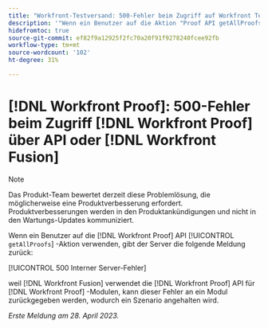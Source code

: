 ```yaml
---
title: "Workfront-Testversand: 500-Fehler beim Zugriff auf Workfront Testversand über API oder Workfront Fusion"
description: '"Wenn ein Benutzer auf die Aktion "Proof API getAllProofs"zugreift, gibt der Workfront Testserver die folgende Meldung zurück: 500 Interner Server-Fehler"'
hidefromtoc: true
source-git-commit: ef82f9a12925f2fc70a20f91f9278240fcee92fb
workflow-type: tm+mt
source-wordcount: '102'
ht-degree: 31%

---
```



# [!DNL Workfront Proof]: 500-Fehler beim Zugriff [!DNL Workfront Proof] über API oder [!DNL Workfront Fusion]

>[!NOTE]
>
>Das Produkt-Team bewertet derzeit diese Problemlösung, die möglicherweise eine Produktverbesserung erfordert. Produktverbesserungen werden in den Produktankündigungen und nicht in den Wartungs-Updates kommuniziert.

<!--This article is on Proof and Fusion TOCs-->

Wenn ein Benutzer auf die [!DNL Workfront Proof] API [!UICONTROL `getAllProofs`] -Aktion verwenden, gibt der Server die folgende Meldung zurück:

[!UICONTROL 500 Interner Server-Fehler]

weil [!DNL Workfront Fusion] verwendet die [!DNL Workfront Proof] API für [!DNL Workfront Proof] -Modulen, kann dieser Fehler an ein Modul zurückgegeben werden, wodurch ein Szenario angehalten wird.

_Erste Meldung am 28. April 2023._

